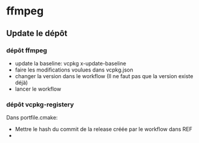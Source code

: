# ffmpeg

## Update le dépôt

### dépôt ffmpeg
- update la baseline: vcpkg x-update-baseline
- faire les modifications voulues dans vcpkg.json
- changer la version dans le workflow (Il ne faut pas que la version existe déjà)
- lancer le workflow
  
### dépôt vcpkg-registery

Dans portfile.cmake:
  - Mettre le hash du commit de la release créée par le workflow dans REF
  - 
